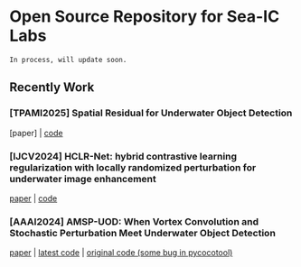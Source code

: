# Open Source Repository for Sea-IC Labs
```
In process, will update soon.
```

## Recently Work

### [TPAMI2025] **Spatial Residual for Underwater Object Detection**
[paper] |
[code](https://github.com/Hikari0608/Underwater-object-detection/tree/main/Spatial-Residual)

### [IJCV2024] **HCLR-Net: hybrid contrastive learning regularization with locally randomized perturbation for underwater image enhancement**
[paper](https://link.springer.com/article/10.1007/s11263-024-01987-y) | 
[code](https://github.com/zhoujingchun03/HCLR-Net)
  
### [AAAI2024] **AMSP-UOD: When Vortex Convolution and Stochastic Perturbation Meet Underwater Object Detection**
[paper](https://arxiv.org/abs/2308.11918) | 
[latest code](https://github.com/Hikari0608/Underwater-object-detection/tree/main/AMSP-UOD/latest) | 
[original code (some bug in pycocotool)](https://github.com/zhoujingchun03/AMSP-UOD)
